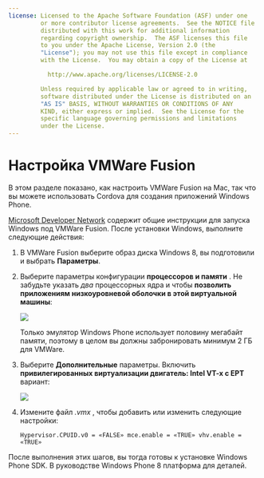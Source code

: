 ```yaml
---
license: Licensed to the Apache Software Foundation (ASF) under one
         or more contributor license agreements.  See the NOTICE file
         distributed with this work for additional information
         regarding copyright ownership.  The ASF licenses this file
         to you under the Apache License, Version 2.0 (the
         "License"); you may not use this file except in compliance
         with the License.  You may obtain a copy of the License at

           http://www.apache.org/licenses/LICENSE-2.0

         Unless required by applicable law or agreed to in writing,
         software distributed under the License is distributed on an
         "AS IS" BASIS, WITHOUT WARRANTIES OR CONDITIONS OF ANY
         KIND, either express or implied.  See the License for the
         specific language governing permissions and limitations
         under the License.
---
```


# Настройка VMWare Fusion

В этом разделе показано, как настроить VMWare Fusion на Mac, так что вы можете использовать Cordova для создания приложений Windows Phone.

[Microsoft Developer Network][1] содержит общие инструкции для запуска Windows под VMWare Fusion. После установки Windows, выполните следующие действия:

 [1]: http://msdn.microsoft.com/en-US/library/windows/apps/jj945426

1.  В VMWare Fusion выберите образ диска Windows 8, вы подготовили и выбрать **Параметры**.

2.  Выберите параметры конфигурации **процессоров и памяти** . Не забудьте указать *два* процессорных ядра и чтобы **позволить приложениям низкоуровневой оболочки в этой виртуальной машины**:
    
    ![][2]
    
    Только эмулятор Windows Phone использует половину мегабайт памяти, поэтому в целом вы должны забронировать минимум 2 ГБ для VMWare.

3.  Выберите **Дополнительные** параметры. Включить **привилегированных виртуализации двигатель: Intel VT-x с EPT** вариант:
    
    ![][3]

4.  Измените файл *.vmx* , чтобы добавить или изменить следующие настройки:
    
        Hypervisor.CPUID.v0 = «FALSE» mce.enable = «TRUE» vhv.enable = «TRUE»
        

 [2]: img/guide/platforms/wp8/vmware_memory_opts.png
 [3]: img/guide/platforms/wp8/vmware_advanced_opts.png

После выполнения этих шагов, вы тогда готовы к установке Windows Phone SDK. В руководстве Windows Phone 8 платформа для деталей.
